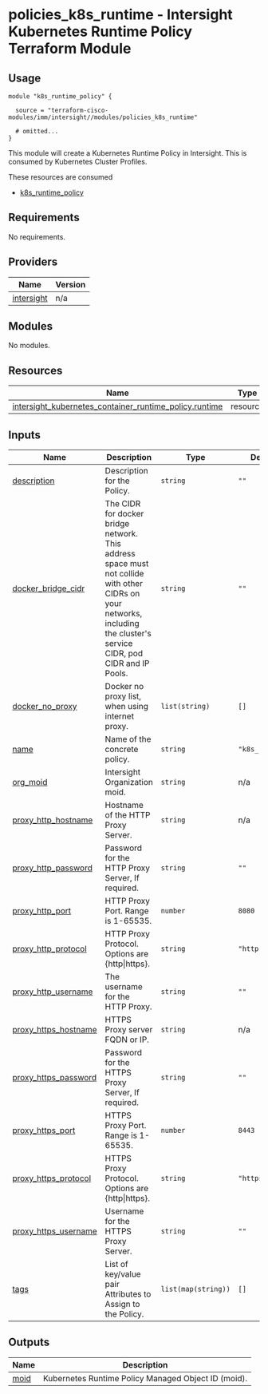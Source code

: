 # policies_k8s_runtime - Intersight Kubernetes Runtime Policy Terraform Module

## Usage

```hcl
module "k8s_runtime_policy" {

  source = "terraform-cisco-modules/imm/intersight//modules/policies_k8s_runtime"

  # omitted...
}
```

This module will create a Kubernetes Runtime Policy in Intersight.  This is consumed by Kubernetes Cluster Profiles.  

These resources are consumed

* [k8s_runtime_policy](https://registry.terraform.io/providers/CiscoDevNet/intersight/latest/docs/resources/kubernetes_container_runtime_policy)

<!-- BEGINNING OF PRE-COMMIT-TERRAFORM DOCS HOOK -->
## Requirements

No requirements.

## Providers

| Name | Version |
|------|---------|
| <a name="provider_intersight"></a> [intersight](#provider\_intersight) | n/a |

## Modules

No modules.

## Resources

| Name | Type |
|------|------|
| [intersight_kubernetes_container_runtime_policy.runtime](https://registry.terraform.io/providers/CiscoDevNet/intersight/latest/docs/resources/kubernetes_container_runtime_policy) | resource |

## Inputs

| Name | Description | Type | Default | Required |
|------|-------------|------|---------|:--------:|
| <a name="input_description"></a> [description](#input\_description) | Description for the Policy. | `string` | `""` | no |
| <a name="input_docker_bridge_cidr"></a> [docker\_bridge\_cidr](#input\_docker\_bridge\_cidr) | The CIDR for docker bridge network. This address space must not collide with other CIDRs on your networks, including the cluster's service CIDR, pod CIDR and IP Pools. | `string` | `""` | no |
| <a name="input_docker_no_proxy"></a> [docker\_no\_proxy](#input\_docker\_no\_proxy) | Docker no proxy list, when using internet proxy. | `list(string)` | `[]` | no |
| <a name="input_name"></a> [name](#input\_name) | Name of the concrete policy. | `string` | `"k8s_runtime"` | no |
| <a name="input_org_moid"></a> [org\_moid](#input\_org\_moid) | Intersight Organization moid. | `string` | n/a | yes |
| <a name="input_proxy_http_hostname"></a> [proxy\_http\_hostname](#input\_proxy\_http\_hostname) | Hostname of the HTTP Proxy Server. | `string` | n/a | yes |
| <a name="input_proxy_http_password"></a> [proxy\_http\_password](#input\_proxy\_http\_password) | Password for the HTTP Proxy Server, If required. | `string` | `""` | no |
| <a name="input_proxy_http_port"></a> [proxy\_http\_port](#input\_proxy\_http\_port) | HTTP Proxy Port.  Range is 1-65535. | `number` | `8080` | no |
| <a name="input_proxy_http_protocol"></a> [proxy\_http\_protocol](#input\_proxy\_http\_protocol) | HTTP Proxy Protocol. Options are {http\|https}. | `string` | `"http"` | no |
| <a name="input_proxy_http_username"></a> [proxy\_http\_username](#input\_proxy\_http\_username) | The username for the HTTP Proxy. | `string` | `""` | no |
| <a name="input_proxy_https_hostname"></a> [proxy\_https\_hostname](#input\_proxy\_https\_hostname) | HTTPS Proxy server FQDN or IP. | `string` | n/a | yes |
| <a name="input_proxy_https_password"></a> [proxy\_https\_password](#input\_proxy\_https\_password) | Password for the HTTPS Proxy Server, If required. | `string` | `""` | no |
| <a name="input_proxy_https_port"></a> [proxy\_https\_port](#input\_proxy\_https\_port) | HTTPS Proxy Port.  Range is 1-65535. | `number` | `8443` | no |
| <a name="input_proxy_https_protocol"></a> [proxy\_https\_protocol](#input\_proxy\_https\_protocol) | HTTPS Proxy Protocol. Options are {http\|https}. | `string` | `"https"` | no |
| <a name="input_proxy_https_username"></a> [proxy\_https\_username](#input\_proxy\_https\_username) | Username for the HTTPS Proxy Server. | `string` | `""` | no |
| <a name="input_tags"></a> [tags](#input\_tags) | List of key/value pair Attributes to Assign to the Policy. | `list(map(string))` | `[]` | no |

## Outputs

| Name | Description |
|------|-------------|
| <a name="output_moid"></a> [moid](#output\_moid) | Kubernetes Runtime Policy Managed Object ID (moid). |
<!-- END OF PRE-COMMIT-TERRAFORM DOCS HOOK -->
